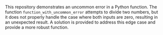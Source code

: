 This repository demonstrates an uncommon error in a Python function. The function `function_with_uncommon_error` attempts to divide two numbers, but it does not properly handle the case where both inputs are zero, resulting in an unexpected result. A solution is provided to address this edge case and provide a more robust function.